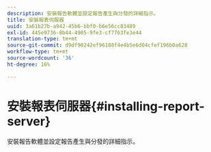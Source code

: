 ```yaml
---
description: 安裝報告軟體並設定報告產生與分發的詳細指示。
title: 安裝報表伺服器
uuid: 3a61b27b-a942-45b6-bbf0-b6e56cc83489
exl-id: 445e9736-8b44-4905-9fe3-cf7763fe3e44
translation-type: tm+mt
source-git-commit: d9df90242ef96188f4e4b5e6d04cfef196b0a628
workflow-type: tm+mt
source-wordcount: '36'
ht-degree: 16%

---
```


# 安裝報表伺服器{#installing-report-server}

安裝報告軟體並設定報告產生與分發的詳細指示。
